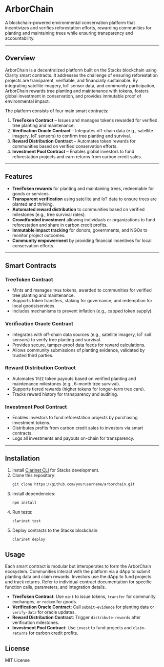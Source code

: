 # ArborChain
A blockchain-powered environmental conservation platform that incentivizes and verifies reforestation efforts, rewarding communities for planting and maintaining trees while ensuring transparency and accountability.

---

## Overview
ArborChain is a decentralized platform built on the Stacks blockchain using Clarity smart contracts. It addresses the challenge of ensuring reforestation projects are transparent, verifiable, and financially sustainable. By integrating satellite imagery, IoT sensor data, and community participation, ArborChain rewards tree planting and maintenance with tokens, fosters global investment in conservation, and provides immutable proof of environmental impact.

The platform consists of four main smart contracts:
1. **TreeToken Contract** – Issues and manages tokens rewarded for verified tree planting and maintenance.
2. **Verification Oracle Contract** – Integrates off-chain data (e.g., satellite imagery, IoT sensors) to confirm tree planting and survival.
3. **Reward Distribution Contract** – Automates token rewards for communities based on verified conservation efforts.
4. **Investment Pool Contract** – Enables global investors to fund reforestation projects and earn returns from carbon credit sales.

---

## Features
- **TreeToken rewards** for planting and maintaining trees, redeemable for goods or services.
- **Transparent verification** using satellite and IoT data to ensure trees are planted and thriving.
- **Automated reward distribution** to communities based on verified milestones (e.g., tree survival rates).
- **Crowdfunded investment** allowing individuals or organizations to fund reforestation and share in carbon credit profits.
- **Immutable impact tracking** for donors, governments, and NGOs to monitor project outcomes.
- **Community empowerment** by providing financial incentives for local conservation efforts.

---

## Smart Contracts

### TreeToken Contract
- Mints and manages `TREE` tokens, awarded to communities for verified tree planting and maintenance.
- Supports token transfers, staking for governance, and redemption for local goods/services.
- Includes mechanisms to prevent inflation (e.g., capped token supply).

### Verification Oracle Contract
- Integrates with off-chain data sources (e.g., satellite imagery, IoT soil sensors) to verify tree planting and survival.
- Provides secure, tamper-proof data feeds for reward calculations.
- Allows community submissions of planting evidence, validated by trusted third parties.

### Reward Distribution Contract
- Automates `TREE` token payouts based on verified planting and maintenance milestones (e.g., 6-month tree survival).
- Supports tiered rewards (higher tokens for longer-term tree care).
- Tracks reward history for transparency and auditing.

### Investment Pool Contract
- Enables investors to fund reforestation projects by purchasing investment tokens.
- Distributes profits from carbon credit sales to investors via smart contracts.
- Logs all investments and payouts on-chain for transparency.

---

## Installation
1. Install [Clarinet CLI](https://docs.hiro.so/clarinet/getting-started) for Stacks development.
2. Clone this repository:
   ```bash
   git clone https://github.com/yourusername/arborchain.git
   ```
3. Install dependencies:
   ```bash
   npm install
   ```
4. Run tests:
   ```bash
   clarinet test
   ```
5. Deploy contracts to the Stacks blockchain:
   ```bash
   clarinet deploy
   ```

## Usage
Each smart contract is modular but interoperates to form the ArborChain ecosystem. Communities interact with the platform via a dApp to submit planting data and claim rewards. Investors use the dApp to fund projects and track returns. Refer to individual contract documentation for specific function calls, parameters, and integration details.

- **TreeToken Contract**: Use `mint` to issue tokens, `transfer` for community exchanges, or `redeem` for goods.
- **Verification Oracle Contract**: Call `submit-evidence` for planting data or `verify-data` for oracle updates.
- **Reward Distribution Contract**: Trigger `distribute-rewards` after verification milestones.
- **Investment Pool Contract**: Use `invest` to fund projects and `claim-returns` for carbon credit profits.

## License
MIT License
